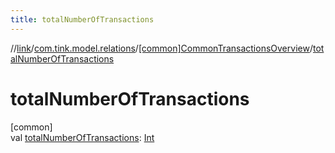 ```yaml
---
title: totalNumberOfTransactions
---
```

//[link](../../../index.html)/[com.tink.model.relations](../index.html)/[[common]CommonTransactionsOverview](index.html)/[totalNumberOfTransactions](total-number-of-transactions.html)



# totalNumberOfTransactions



[common]\
val [totalNumberOfTransactions](total-number-of-transactions.html): [Int](https://kotlinlang.org/api/latest/jvm/stdlib/kotlin/-int/index.html)




